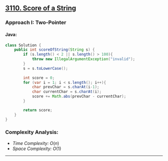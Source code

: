 ## [3110. Score of a String](https://leetcode.com/problems/score-of-a-string/)

### Approach I: Two-Pointer

#### Java:
```java
class Solution {
    public int scoreOfString(String s) {
        if (s.length() < 2 || s.length() > 100){
            throw new IllegalArgumentException("invalid");
        }
        s = s.toLowerCase();
        
        int score = 0;
        for (var i = 1; i < s.length(); i++){
            char prevChar = s.charAt(i-1);
            char currentChar = s.charAt(i);
            score += Math.abs(prevChar - currentChar);
        }

        return score;
    }
}
```

[//]: # (#### Go:)

[//]: # (```go)

[//]: # (func solution&#40;&#41; {)

[//]: # ()
[//]: # (})

[//]: # (```)

### Complexity Analysis:

- *Time Complexity:* $O(n)$
- *Space Complexity:* $O(1)$


---


